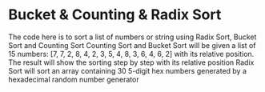 # Bucket & Counting & Radix Sort
The code here is to sort a list of numbers or string using Radix Sort, Bucket Sort and Counting Sort 
Counting Sort and Bucket Sort will be given a list of 15 numbers: [7, 7, 2, 8, 4, 2, 3, 5, 4, 8, 3, 6, 4, 6, 2] with its relative position. The result will show the sorting step by step with its relative position
Radix Sort will sort an array containing 30 5-digit hex numbers generated by a hexadecimal random number generator
